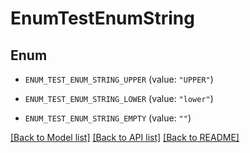 # EnumTestEnumString

## Enum


* `ENUM_TEST_ENUM_STRING_UPPER` (value: `"UPPER"`)

* `ENUM_TEST_ENUM_STRING_LOWER` (value: `"lower"`)

* `ENUM_TEST_ENUM_STRING_EMPTY` (value: `""`)


[[Back to Model list]](../README.md#documentation-for-models) [[Back to API list]](../README.md#documentation-for-api-endpoints) [[Back to README]](../README.md)


